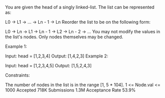 
You are given the head of a singly linked-list. The list can be represented as:

L0 → L1 → … → Ln - 1 → Ln
Reorder the list to be on the following form:

L0 → Ln → L1 → Ln - 1 → L2 → Ln - 2 → …
You may not modify the values in the list's nodes. Only nodes themselves may be changed.

 

Example 1:


Input: head = [1,2,3,4]
Output: [1,4,2,3]
Example 2:


Input: head = [1,2,3,4,5]
Output: [1,5,2,4,3]
 

Constraints:

The number of nodes in the list is in the range [1, 5 * 104].
1 <= Node.val <= 1000
Accepted
718K
Submissions
1.3M
Acceptance Rate
53.9%
